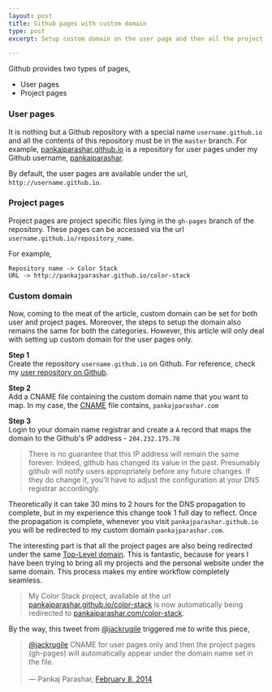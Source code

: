 ```yaml
---
layout: post
title: Github pages with custom domain
type: post
excerpt: Setup custom domain on the user page and then all the project pages of Github repositories will automatically appear under the same url.

---
```


Github provides two types of pages,

- User pages
- Project pages

### User pages

It is nothing but a Github repository with a special name `username.github.io` and all the contents of this repository must be in the `master` branch. For example, [pankajparashar.github.io](https://github.com/pankajparashar/pankajparashar.github.io) is a repository for user pages under my Github username, [pankajparashar](https://github.com/pankajparashar).

By default, the user pages are available under the url, `http://username.github.io`.

### Project pages

Project pages are project specific files lying in the `gh-pages` branch of the repository. These pages can be accessed via the url `username.github.io/repository_name`.

For example,

<pre class="language-bash"><code>Repository name -> Color Stack  
URL -> http://pankajparashar.github.io/color-stack</code></pre>

### Custom domain

Now, coming to the meat of the article, custom domain can be set for both user and project pages. Moreover, the steps to setup the domain also remains the same for both the categories. However, this article will only deal with setting up custom domain for the user pages only.

**Step 1**  
Create the repository `username.github.io` on Github. For reference, check my [user repository on Github](https://github.com/pankajparashar/pankajparashar.github.io).

**Step 2**  
Add a CNAME file containing the custom domain name that you want to map. In my case, the [CNAME](https://github.com/pankajparashar/pankajparashar.github.io/blob/master/CNAME) file contains, `pankajparashar.com`

**Step 3**  
Login to your domain name registrar and create a `A` record that maps the domain to the Github's IP address - `204.232.175.78`

> There is no guarantee that this IP address will remain the same forever. Indeed, github has changed its value in the past. Presumably github will notify users appropriately before any future changes. If they do change it, you'll have to adjust the configuration at your DNS registrar accordingly.

Theoretically it can take 30 mins to 2 hours for the DNS propagation to complete, but in my experience this change took 1 full day to reflect. Once the propagation is complete, whenever you visit `pankajparashar.github.io` you will be redirected to my custom domain `pankajparashar.com`.

The interesting part is that all the project pages are also being redirected under the same [Top-Level domain](http://en.wikipedia.org/wiki/Top-level_domain). This is fantastic, because for years I have been trying to bring all my projects and the personal website under the same domain. This process makes my entire workflow completely seamless. 

> My Color Stack project, available at the url [pankajparashar.github.io/color-stack](http://pankajparashar.github.io/color-stack) is now automatically being redirected to [pankajparashar.com/color-stack](http://pankajparashar.github.io/color-stack).

By the way, this tweet from [@jackrugile](https://twitter.com/jackrugile) triggered me to write this piece,

<blockquote><p><a href="https://twitter.com/jackrugile">@jackrugile</a> CNAME for user pages only and then the project pages (gh-pages) will automatically appear under the domain name set in the file.<br><br>&mdash; Pankaj Parashar, <a href="https://twitter.com/pankajparashar/statuses/432094472902430721">February 8, 2014</a></p></blockquote>
